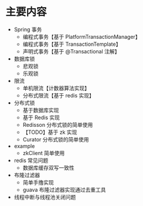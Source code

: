 
# 主要内容

- Spring 事务
    - 编程式事务【基于 PlatformTransactionManager】
    - 编程式事务【基于 TransactionTemplate】
    - 声明式事务【基于 @Transactional 注解】
- 数据库锁
    - 悲观锁
    - 乐观锁
- 限流     
    - 单机限流【计数器算法实现】
    - 分布式限流【基于 redis 实现】
- 分布式锁
    - 基于数据库实现
    - 基于 Redis 实现
    - Redisson 分布式锁的简单使用
    - 【TODO】基于 zk 实现 
    - Curator 分布式锁的简单使用
- example
    - zkClient 简单使用
- redis 常见问题
    - 数据库缓存双写一致性
- 布隆过滤器
    - 简单手撸实现
    - guava 布隆过滤器实现通过去重工具
- 线程中断与线程池关闭问题